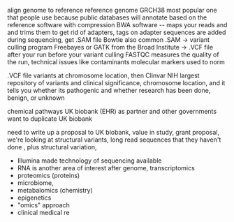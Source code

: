 align genome to reference
reference genome GRCH38 most popular one that people use because public databases will annotate based on the reference
software with compression
BWA software -- maps your reads and and trims them to get rid of adapters, tags on adapter sequences are added during sequencing, get .SAM file
Bowtie also common
.SAM -> variant culling program Freebayes or GATK from the Broad Institute -> .VCF file
after your run before your variant culling FASTQC measures the quality of the run, technical issues like contaminants
molecular markers used to norm

.VCF file
variants at chromosome location, then Clinvar NIH largest repository of variants and clinical significance, chromosome location, and it tells you whether its pathogenic and whether research has been done, benign, or unknown

chemical pathways
UK biobank (EHR) as partner and other governments want to duplicate UK biobank

need to write up a proposal to UK biobank, value in study, grant proposal, we're looking at structural variants, long read sequences that they haven't done
, plus structural variation,



- Illumina made technology of sequencing available
- RNA is another area of interest after genome, transcriptomics
- proteomics (proteins)
- microbiome,
- metabalomics (chemistry)
- epigenetics
- "omics" approach
- clinical medical re
